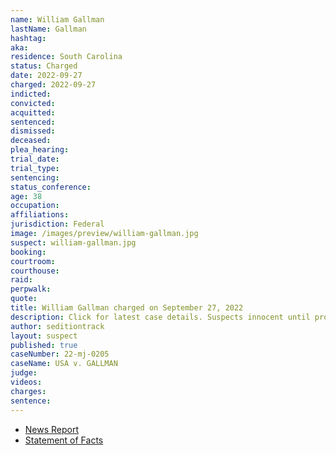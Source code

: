 ```yaml
---
name: William Gallman
lastName: Gallman
hashtag:
aka:
residence: South Carolina
status: Charged
date: 2022-09-27
charged: 2022-09-27
indicted:
convicted:
acquitted:
sentenced:
dismissed:
deceased:
plea_hearing:
trial_date:
trial_type:
sentencing:
status_conference:
age: 38
occupation:
affiliations:
jurisdiction: Federal
image: /images/preview/william-gallman.jpg
suspect: william-gallman.jpg
booking:
courtroom:
courthouse:
raid:
perpwalk:
quote:
title: William Gallman charged on September 27, 2022
description: Click for latest case details. Suspects innocent until proven guilty.
author: seditiontrack
layout: suspect
published: true
caseNumber: 22-mj-0205
caseName: USA v. GALLMAN
judge:
videos:
charges:
sentence:
---
```

- [News Report](https://www.thestate.com/news/local/crime/article267161521.html)
- [Statement of Facts](https://extremism.gwu.edu/sites/g/files/zaxdzs2191/f/William%20Gallman%20Joei%20Gallman%20and%20Alan%20Culbertson%20Statement%20of%20Facts.pdf)
